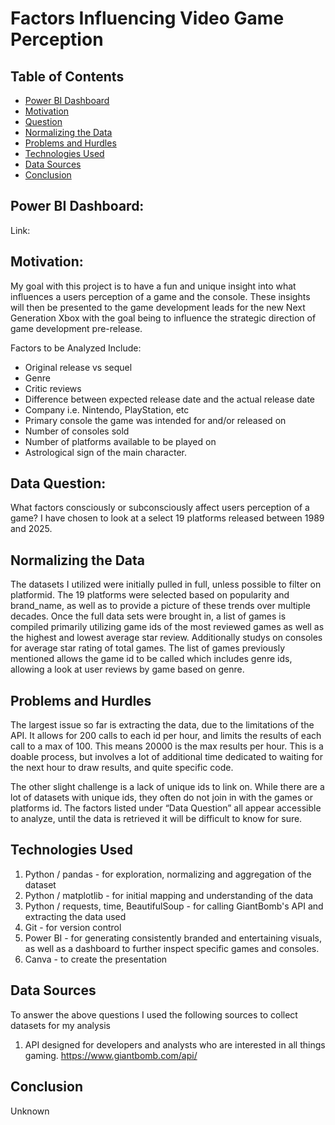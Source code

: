 # Factors Influencing Video Game Perception


## Table of Contents
* [Power BI Dashboard](#Power-BI-dashboard)
* [Motivation](#motivation)
* [Question](#Data-Question)
* [Normalizing the Data](#normaling-the-data)
* [Problems and Hurdles](#problems-and-hurdles)
* [Technologies Used](#technologies-used)
* [Data Sources](#sources)
* [Conclusion](#conclusion)

## Power BI Dashboard:
Link:

## Motivation:
My goal with this project is to have a fun and unique insight into what influences a users perception of a game and the console. These insights will then be presented to the game development leads for the new Next Generation Xbox with the goal being to influence the strategic direction of game development pre-release. 

Factors to be Analyzed Include:
- Original release vs sequel
- Genre
- Critic reviews
- Difference between expected release date and the actual release date
- Company i.e. Nintendo, PlayStation, etc
- Primary console the game was intended for and/or released on
- Number of consoles sold
- Number of platforms available to be played on
- Astrological sign of the main character.

## Data Question:
What factors consciously or subconsciously affect users perception of a game? I have chosen to look at a select 19 platforms released between 1989 and 2025.

## Normalizing the Data
The datasets I utilized were initially pulled in full, unless possible to filter on platformid. The 19 platforms were selected based on popularity and brand_name, as well as to provide a picture of these trends over multiple decades. Once the full data sets were brought in, a list of games is compiled primarily utilizing game ids of the most reviewed games as well as the highest and lowest average star review. Additionally studys on consoles for average star rating of total games. The list of games previously mentioned allows the game id to be called which includes genre ids, allowing a look at user reviews by game based on genre.

## Problems and Hurdles
The largest issue so far is extracting the data, due to the limitations of the API. It allows for 200 calls to each id per hour, and limits the results of each call to a max of 100. This means 20000 is the max results per hour. This is a doable process, but involves a lot of additional time dedicated to waiting for the next hour to draw results, and quite specific code.

The other slight challenge is a lack of unique ids to link on. While there are a lot of datasets with unique ids, they often do not join in with the games or platforms id. The factors listed under “Data Question” all appear accessible to analyze, until the data is retrieved it will be difficult to know for sure.

## Technologies Used
1) Python / pandas - for exploration, normalizing and aggregation of the dataset
2) Python / matplotlib - for initial mapping and understanding of the data
3) Python / requests, time, BeautifulSoup - for calling GiantBomb's API and extracting the data used
4) Git - for version control
5) Power BI - for generating consistently branded and entertaining visuals, as well as a dashboard to further inspect specific games and consoles.
6) Canva - to create the presentation

## Data Sources
To answer the above questions I used the following sources to collect datasets for my analysis

1) API designed for developers and analysts who are interested in all things gaming.
https://www.giantbomb.com/api/

## Conclusion
Unknown